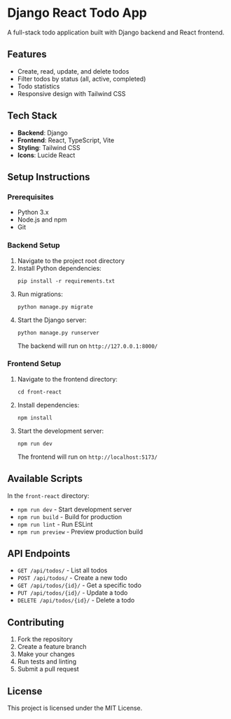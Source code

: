 # Django React Todo App

A full-stack todo application built with Django backend and React frontend.

## Features

- Create, read, update, and delete todos
- Filter todos by status (all, active, completed)
- Todo statistics
- Responsive design with Tailwind CSS

## Tech Stack

- **Backend**: Django
- **Frontend**: React, TypeScript, Vite
- **Styling**: Tailwind CSS
- **Icons**: Lucide React

## Setup Instructions

### Prerequisites

- Python 3.x
- Node.js and npm
- Git

### Backend Setup

1. Navigate to the project root directory
2. Install Python dependencies:
   ```
   pip install -r requirements.txt
   ```
3. Run migrations:
   ```
   python manage.py migrate
   ```
4. Start the Django server:
   ```
   python manage.py runserver
   ```
   The backend will run on `http://127.0.0.1:8000/`

### Frontend Setup

1. Navigate to the frontend directory:
   ```
   cd front-react
   ```
2. Install dependencies:
   ```
   npm install
   ```
3. Start the development server:
   ```
   npm run dev
   ```
   The frontend will run on `http://localhost:5173/`

## Available Scripts

In the `front-react` directory:

- `npm run dev` - Start development server
- `npm run build` - Build for production
- `npm run lint` - Run ESLint
- `npm run preview` - Preview production build

## API Endpoints

- `GET /api/todos/` - List all todos
- `POST /api/todos/` - Create a new todo
- `GET /api/todos/{id}/` - Get a specific todo
- `PUT /api/todos/{id}/` - Update a todo
- `DELETE /api/todos/{id}/` - Delete a todo

## Contributing

1. Fork the repository
2. Create a feature branch
3. Make your changes
4. Run tests and linting
5. Submit a pull request

## License

This project is licensed under the MIT License.